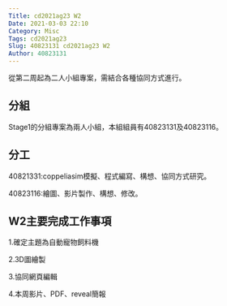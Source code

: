 ```yaml
---
Title: cd2021ag23 W2
Date: 2021-03-03 22:10
Category: Misc
Tags: cd2021ag23
Slug: 40823131 cd2021ag23 W2
Author: 40823131
---
```


從第二周起為二人小組專案，需結合各種協同方式進行。

<!-- PELICAN_END_SUMMARY -->

分組
----

Stage1的分組專案為兩人小組，本組組員有40823131及40823116。

分工
----

40821331:coppeliasim模擬、程式編寫、構想、協同方式研究。

40823116:繪圖、影片製作、構想、修改。

W2主要完成工作事項
---

1.確定主題為自動寵物飼料機

2.3D圖繪製

3.協同網頁編輯

4.本周影片、PDF、reveal簡報
